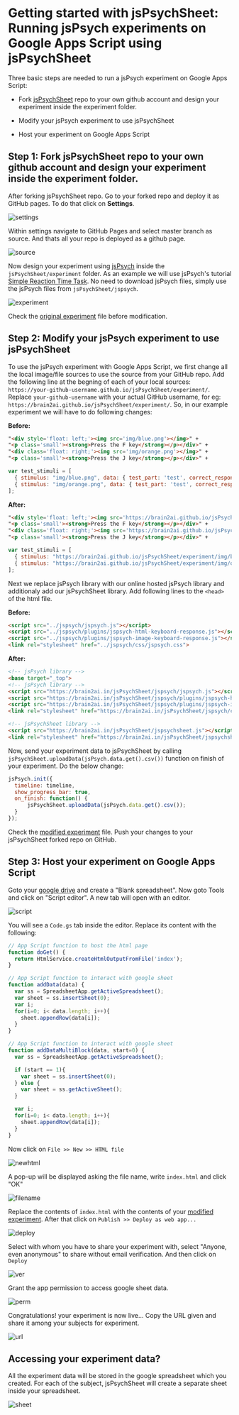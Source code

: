 # Getting started with jsPsychSheet: Running jsPsych experiments on Google Apps Script using jsPsychSheet
Three basic steps are needed to run a jsPsych experiment on Google Apps Script:
* Fork [jsPsychSheet](https://github.com/Brain2AI/jsPsychSheet) repo to your own github account and design your experiment inside the experiment folder.

* Modify your jsPsych experiment to use jsPsychSheet

* Host your experiment on Google Apps Script

## Step 1: Fork jsPsychSheet repo to your own github account and design your experiment inside the experiment folder.
After forking jsPsychSheet repo. Go to your forked repo and deploy it as GitHub pages. To do that click on **Settings**.

![settings](images/getting_started/1.png)

Within settings navigate to GitHub Pages and select master branch as source. And thats all your repo is deployed as a github page.

![source](images/getting_started/2.png)

Now design your experiment using [jsPsych](https://www.jspsych.org/) inside the `jsPsychSheet/experiment` folder. As an example we will use jsPsych's tutorial [Simple Reaction Time Task](https://www.jspsych.org/tutorials/rt-task/). No need to download jsPsych files, simply use the jsPsych files from `jsPsychSheet/jspsych`.

![experiment](images/getting_started/3.png)

Check the [original experiment](../experiment/demo-simple-rt-task.html) file before modification.

## Step 2: Modify your jsPsych experiment to use jsPsychSheet
To use the jsPsych experiment with Google Apps Script, we first change all the local image/file sources to use the source from your GitHub repo. Add the following line at the begning of each of your local sources: `https://your-github-username.github.io/jsPsychSheet/experiment/`. Replace `your-github-username` with your actual GitHub username, for eg: `https://brain2ai.github.io/jsPsychSheet/experiment/`. So, in our example experiment we will have to do following changes:

**Before:**
```html
"<div style='float: left;'><img src='img/blue.png'></img>" +
"<p class='small'><strong>Press the F key</strong></p></div>" +
"<div class='float: right;'><img src='img/orange.png'></img>" +
"<p class='small'><strong>Press the J key</strong></p></div>" +
```
```js
var test_stimuli = [
  { stimulus: "img/blue.png", data: { test_part: 'test', correct_response: 'f' } },
  { stimulus: "img/orange.png", data: { test_part: 'test', correct_response: 'j' } }
];
```
**After:**
```html
"<div style='float: left;'><img src='https://brain2ai.github.io/jsPsychSheet/experiment/img/blue.png'></img>" +
"<p class='small'><strong>Press the F key</strong></p></div>" +
"<div class='float: right;'><img src='https://brain2ai.github.io/jsPsychSheet/experiment/img/orange.png'></img>" +
"<p class='small'><strong>Press the J key</strong></p></div>" +
```
```js
var test_stimuli = [
  { stimulus: "https://brain2ai.github.io/jsPsychSheet/experiment/img/blue.png", data: { test_part: 'test', correct_response: 'f' } },
  { stimulus: "https://brain2ai.github.io/jsPsychSheet/experiment/img/orange.png", data: { test_part: 'test', correct_response: 'j' } }
];
```

Next we replace jsPsych library with our online hosted jsPsych library and additionaly add our jsPsychSheet library. Add following lines to the `<head>` of the html file.

**Before:**
```html
<script src="../jspsych/jspsych.js"></script>
<script src="../jspsych/plugins/jspsych-html-keyboard-response.js"></script>
<script src="../jspsych/plugins/jspsych-image-keyboard-response.js"></script>
<link rel="stylesheet" href="../jspsych/css/jspsych.css">
```
**After:**
```html
<!-- jsPsych library -->
<base target="_top">
<!-- jsPsych library -->
<script src="https://brain2ai.in/jsPsychSheet/jspsych/jspsych.js"></script>
<script src="https://brain2ai.in/jsPsychSheet/jspsych/plugins/jspsych-html-keyboard-response.js"></script>
<script src="https://brain2ai.in/jsPsychSheet/jspsych/plugins/jspsych-image-keyboard-response.js"></script>
<link rel="stylesheet" href="https://brain2ai.in/jsPsychSheet/jspsych/css/jspsych.css">

<!-- jsPsychSheet library -->
<script src="https://brain2ai.in/jsPsychSheet/jspsychsheet.js"></script>
<link rel="stylesheet" href="https://brain2ai.in/jsPsychSheet/jspsychsheet.css">
```

Now, send your experiment data to jsPsychSheet by calling `jsPsychSheet.uploadData(jsPsych.data.get().csv())` function on finish of your experiment. Do the below change:
```js
jsPsych.init({
  timeline: timeline,
  show_progress_bar: true,
  on_finish: function() {
      jsPsychSheet.uploadData(jsPsych.data.get().csv());
  }
});
```

Check the [modified experiment](../experiment/demo-simple-rt-task-modified.html) file. Push your changes to your jsPsychSheet forked repo on GitHub.

## Step 3: Host your experiment on Google Apps Script
Goto your [google drive](https://drive.google.com/drive/my-drive) and create a "Blank spreadsheet". Now goto Tools and click on "Script editor". A new tab will open with an editor.

![script](images/getting_started/4.png)

You will see a `Code.gs` tab inside the editor. Replace its content with the following:

```js
// App Script function to host the html page
function doGet() {
  return HtmlService.createHtmlOutputFromFile('index');
}

// App Script function to interact with google sheet
function addData(data) {
  var ss = SpreadsheetApp.getActiveSpreadsheet();
  var sheet = ss.insertSheet(0);
  var i;
  for(i=0; i< data.length; i++){
    sheet.appendRow(data[i]);
  }
}

// App Script function to interact with google sheet
function addDataMultiBlock(data, start=0) {
  var ss = SpreadsheetApp.getActiveSpreadsheet();

  if (start == 1){
    var sheet = ss.insertSheet(0);
  } else {
    var sheet = ss.getActiveSheet();
  }

  var i;
  for(i=0; i< data.length; i++){
    sheet.appendRow(data[i]);
  }
}
```

Now click on `File >> New >> HTML file`

![newhtml](images/getting_started/5.png)

A pop-up will be displayed asking the file name, write `index.html` and click "OK"

![filename](images/getting_started/6.png)

Replace the contents of `index.html` with the contents of your [modified experiment](../experiment/demo-simple-rt-task-modified.html). After that click on `Publish >> Deploy as web app...`

![deploy](images/getting_started/7.png)

Select with whom you have to share your experiment with, select "Anyone, even anonymous" to share without email verification. And then click on `Deploy`

![ver](images/getting_started/8.png)

Grant the app permission to access google sheet data.

![perm](images/getting_started/9.png)

Congratulations! your experiment is now live... Copy the URL given and share it among your subjects for experiment.

![url](images/getting_started/10.png)

## Accessing your experiment data?
All the experiment data will be stored in the google spreadsheet which you created. For each of the subject, jsPsychSheet will create a separate sheet inside your spreadsheet.

![sheet](images/getting_started/11.png)
